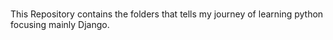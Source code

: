 #


This Repository contains the folders that tells my journey of learning python focusing mainly Django.

